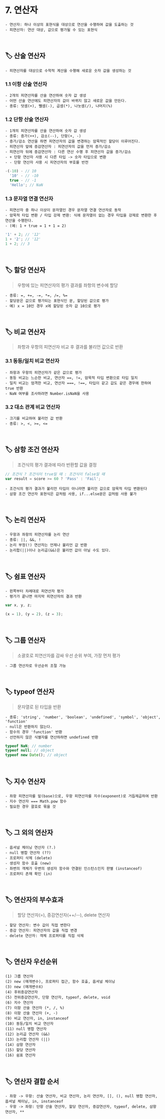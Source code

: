 # 7. 연산자

```
- 연산자: 하나 이상의 표현식을 대상으로 연산을 수행하여 값을 도출하는 것
- 피연산자: 연산 대상, 값으로 평가될 수 있는 표현식
```

<br />

## 🏷 산술 연산자

```
- 피연산자를 대상으로 수학적 계산을 수행해 새로운 숫자 값을 생성하는 것
```

### 1.1 이항 산술 연산자

```
- 2개의 피연산자를 산술 연산하여 숫자 값 생성
- 어떤 산술 연산에도 피연산자의 값이 바뀌지 않고 새로운 값을 만든다.
- 종류: 덧셈(+), 뺄셈(-), 곱셈(*), 나눗셈(/), 나머지(%)
```

### 1.2 단항 산술 연산자

```
- 1개의 피연산자를 산술 연산하여 숫자 값 생성
- 종류: 증가(++), 감소(--), 단항(+, -)
- 증가/감소 연산을 하면 피연산자의 값을 변경하는 암묵적인 할당이 이루어진다.
- 피연산자 앞에 증감연산자 : 피연산자의 값을 먼저 증가/감소
- 피연산자 뒤에 증감연산자 : 다른 연산 수행 후 피연산자 값을 증가/감소
- + 단항 연산자 사용 시 다른 타입 -> 숫자 타입으로 변환
- - 단항 연산자 사용 시 피연산자의 부호를 반전
```

```jsx
-(-10) - // 10
  '10' - // -10
  true - // -1
  'Hello'; // NaN
```

### 1.3 문자열 연결 연산자

```
- 피연산자 중 하나 이상이 문자열인 경우 문자열 연결 연산자로 동작
- 암묵적 타입 변환 / 타입 강제 변환: 식에 문자열이 없는 경우 타입을 강제로 변환한 후 연산을 수행한다.
- (예: 1 + true = 1 + 1 = 2)
```

```jsx
'1' + 2; // '12'
1 + '2'; // '12'
1 + 2; // 3
```

<br />

## 🏷 할당 연산자

> 우항에 있는 피연산자의 평가 결과를 좌항의 변수에 할당

```
- 종류: =, +=, -=, *=, /=, %=
- 할당문은 값으로 평가되는 표현식인 문, 할당된 값으로 평가
- 예) x = 10인 경우 x에 할당된 숫자 값 10으로 평가
```

<br />

## 🏷 비교 연산자

> 좌항과 우항의 피연산자 비교 후 결과를 불리언 값으로 반환

### 3.1 동등/일치 비교 연산자

```
- 좌항과 우항의 피연산자가 같은 값으로 평가
- 동등 비교는 느슨한 비교, 연산자 ==, !=, 암묵적 타입 변환으로 타입 일치
- 일치 비교는 엄격한 비교, 연산자 ===, !==, 타입이 같고 값도 같은 경우에 한하여 true 반환
- NaN 여부를 조사하려면 Number.isNaN을 사용
```

### 3.2 대소 관계 비교 연산자

```
- 크기를 비교하여 불리언 값 반환
- 종류: >, <, >=, <=
```

<br />

## 🏷 삼항 조건 연산자

> 조건식의 평가 결과에 따라 반환할 값을 결정

```jsx
// 조건식 ? 조건식이 true일 때 : 조건식이 false일 때
var result = score >= 60 ? 'Pass' : 'Fail';
```

```
- 조건식의 평가 결과가 불리언 타입이 아니라면 불리언 값으로 암묵적 타입 변환된다
- 삼항 조건 연산자 표현식은 값처럼 사용, if...else문은 값처럼 사용 불가
```

<br />

## 🏷 논리 연산자

```
- 우항과 좌항의 피연산자를 논리 연산
- 종류: ||, &&, !
- 논리 부정(!) 연산자는 언제나 불리언 값 반환
- 논리합(||)이나 논리곱(&&)은 불리언 값이 아닐 수도 있다.
```

<br />

## 🏷 쉼표 연산자

```
- 왼쪽부터 차례대로 피연산자 평가
- 평가가 끝나면 마지막 피연산자의 결과 반환
```

```jsx
var x, y, z;

(x = 1), (y = 2), (z = 3);
```

<br />

## 🏷 그룹 연산자

> 소괄호로 피연산자를 감싸 우선 순위 부여, 가장 먼저 평가

```
- 그룹 연산자로 우선순위 조절 가능
```

<br />

## 🏷 typeof 연산자

> 문자열로 된 타입을 반환

```
- 종류: 'string', 'number', 'boolean', 'undefined', 'symbol', 'object', 'function'
- null은 반환하지 않는다.
- 함수의 경우 'function' 반환
- 선언하지 않은 식별자를 연산하하면 undefined 반환
```

```jsx
typeof NaN; // number
typeof null; // object
typeof new Date(); // object
```

<br />

## 🏷 지수 연산자

```
- 좌항 피연산자를 밑(base)으로, 우항 피연산자를 지수(exponent)로 거듭제곱하여 반환
- 지수 연산자 === Math.pow 함수
- 필요한 경우 괄호로 묶을 것
```

<br />

## 🏷 그 외의 연산자

```
- 옵셔널 체이닝 연산자 (?.)
- null 병합 연산자 (??)
- 프로퍼티 삭제 (delete)
- 생성자 함수 호출 (new)
- 좌변의 객체가 우변의 생성자 함수와 연결된 인스턴스인지 판별 (instanceof)
- 프로퍼티 존재 확인 (in)
```

<br />

## 🏷 연산자의 부수효과

> 할당 연산자(=), 증감연산자(++/--), delete 연산자

```
- 할당 연산자: 변수 값이 직접 변한다
- 증감 연산자: 피연산자의 값을 직접 변경
- delete 연산자: 객체 프로퍼티를 직접 삭제
```

<br />

## 🏷 연산자 우선순위

```
(1) 그룹 연산자
(2) new (매개변수), 프로퍼티 접근, 함수 호출, 옵셔널 체이닝
(3) new (매개변수X)
(4) 후위증감연산자
(5) 전위증감연산자, 단항 연산자, typeof, delete, void
(6) 지수 연산자
(7) 이항 산술 연산자 (*, /, %)
(8) 이항 산술 연산자 (+, -)
(9) 비교 연산자, in, instanceof
(10) 동등/일치 비교 연산자
(11) null 병합 연산자
(12) 논리곱 연산자 (&&)
(13) 논리합 연산자 (||)
(14) 삼항 연산자
(15) 할당 연산자
(16) 쉼표 연산자
```

<br />

## 🏷 연산자 결합 순서

```
- 좌항 -> 우항: 산술 연산자, 비교 연산자, 논리 연산자, [], (), null 병합 연산자, 옵셔널 체이닝, in, instanceof
- 우항 -> 좌항: 단항 산술 연산자, 할당 연산자, 증감연산자, typeof, delete, 삼항 연산자, **
```
